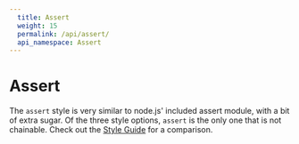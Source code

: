 ```yaml
---
  title: Assert
  weight: 15
  permalink: /api/assert/
  api_namespace: Assert
---
```


# Assert

The `assert` style is very similar to node.js' included assert module, with a bit of extra
sugar. Of the three style options, `assert` is the only one that is not chainable. Check out
the [Style Guide](/guide/styles) for a comparison.
